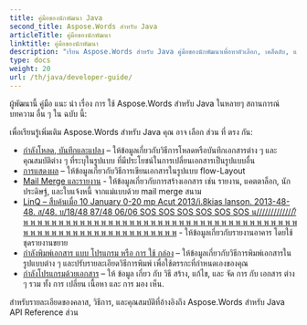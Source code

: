 ```yaml
---
title: คู่มือของนักพัฒนา Java
second_title: Aspose.Words สําหรับ Java
articleTitle: คู่มือของนักพัฒนา
linktitle: คู่มือของนักพัฒนา
description: "เรียน Aspose.Words สําหรับ Java คู่มือของนักพัฒนาเพื่อหาตัวเลือก, เคล็ดลับ, และรายละเอียดทางเทคนิค"
type: docs
weight: 20
url: /th/java/developer-guide/
---
```


ผู้พัฒนานี้ คู่มือ แนะ นํา เรื่อง การ ใช้ Aspose.Words สําหรับ Java ในหลายๆ สถานการณ์ บทความ อื่น ๆ ใน ฉบับ นี้:

เพื่อเรียนรู้เพิ่มเติม Aspose.Words สําหรับ Java คุณ อาจ เลือก ส่วน ที่ ตรง กัน:

- [กําลังโหลด, บันทึกและแปลง](/words/th/java/loading-saving-and-converting/) – ให้ข้อมูลเกี่ยวกับวิธีการโหลดหรือบันทึกเอกสารต่าง ๆ และคุณสมบัติต่าง ๆ ที่ระบุในรูปแบบ ที่มีประโยชน์ในการเปลี่ยนเอกสารเป็นรูปแบบอื่น
- [การแสดงผล](/words/th/java/rendering/) – ให้ข้อมูลเกี่ยวกับวิธีการเขียนเอกสารในรูปแบบ flow-Layout
- [Mail Merge และรายงาน](/words/java/mail-merge-and-reporting/) - ให้ข้อมูลเกี่ยวกับการสร้างเอกสาร เช่น รายงาน, แคตตาล็อก, นักประดิษฐ์, และใบแจ้งหนี้ จากแม่แบบด้วย mail merge สนาม
- [LinQ – สืบค้นเมื่อ 10 January 0-20 mp Acut 2013/i.8kias lanson. 2013-48-48. ส/48. บ/18/48 87/48 06/06 SOS SOS SOS SOS SOS SOS น//////////////ื พ พ พ พ พ พ พ พ พ พ พ พ พ พ พ พ พ พ พ พ พ พ พ พ พ พ พ พ พ พ พ พ พ พ พ พ พ พ พ พ พ พ พ พ พ พ พ พ พ พ พ พ พ พ พ พ พ พ พ พ พ](/words/java/linq-reporting-engine/) - ให้ข้อมูลเกี่ยวกับรายงานอาคาร โดยใช้ชุดรายงานขยาย
- [กําลังพิมพ์เอกสาร แบบ โปรแกรม หรือ การ ใช้ กล่อง](/words/th/java/print-a-document-programmatically-or-using-dialogs/) – ให้ข้อมูลเกี่ยวกับวิธีการพิมพ์เอกสารในรูปแบบต่าง ๆ และปรับรายละเอียดวิธีการพิมพ์ เพื่อใช้ตรรกะที่กําหนดเองของคุณ
- [กําลังโปรแกรมด้วยเอกสาร](/words/th/java/programming-with-documents/) – ให้ ข้อมูล เกี่ยว กับ วิธี สร้าง, แก้ไข, และ จัด การ กับ เอกสาร ต่าง ๆ รวม ทั้ง การ เปลี่ยน เนื้อหา และ การ มอง เห็น.

สําหรับรายละเอียดของคลาส, วิธีการ, และคุณสมบัติที่อ้างอิงถึง Aspose.Words สําหรับ Java API Reference ส่วน
